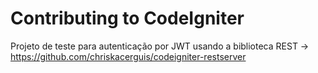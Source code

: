# Contributing to CodeIgniter

Projeto de teste para autenticação por JWT usando a biblioteca REST -> https://github.com/chriskacerguis/codeigniter-restserver